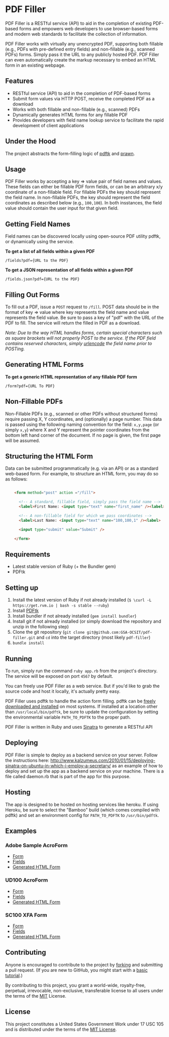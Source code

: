 PDF Filler
===========

PDF Filler is a RESTful service (API) to aid in the completion of existing PDF-based forms and empowers web developers to use browser-based forms and modern web standards to facilitate the collection of information.

PDF Filler works with virtually any unencrypted PDF, supporting both fillable (e.g., PDFs with pre-defined entry fields) and non-fillable (e.g., scanned PDFs) forms. Simply pass it the URL to any publicly hosted PDF. PDF Filler can even automatically create the markup necessary to embed an HTML form in an existing webpage.

Features
-------

* RESTful service (API) to aid in the completion of PDF-based forms
* Submit form values via HTTP POST, receive the completed PDF as a download
* Works with both fillable and non-fillable (e.g., scanned) PDFs
* Dynamically generates HTML forms for any fillable PDF
* Provides developers with field name lookup service to facilitate the rapid development of client applications

Under the Hood
--------------

The project abstracts the form-filling logic of [pdftk](http://www.pdflabs.com/tools/pdftk-the-pdf-toolkit/) and [prawn](https://github.com/prawnpdf/prawn).

Usage
-----

PDF Filler works by accepting a key => value pair of field names and values. These fields can either be fillable PDF form fields, or can be an arbitrary x/y coordinate of a non-fillable field. For fillable PDFs the key should represent the field name. In non-fillable PDFs, the key should represent the field coordinates as described below (e.g., `100,100`). In both insstances, the field value should contain the user input for that given field.

Getting Field Names
-------------------

Field names can be discovered locally using open-source PDF utility pdftk, or dynamically using the service.

**To get a list of all fields within a given PDF**

`/fields?pdf={URL to the PDF}`

**To get a JSON representation of all fields within a given PDF**

`/fields.json?pdf={URL to the PDF}`

Filling Out Forms
-----------------

To fill out a PDF, issue a `POST` request to `/fill`. POST data should be in the format of key => value where key represents the field name and value represents the field value. Be sure to pass a key of "pdf" with the URL of the PDF to fill. The service will return the filled in PDF as a download.

*Note: Due to the way HTML handles forms, certain special characters such as square brackets will not properly POST to the service. If the PDF field contains reserved characters, simply [urlencode](http://en.wikipedia.org/wiki/Percent-encoding) the field name prior to POSTing.*

Generating HTML Forms
---------------------

**To get a generic HTML representation of any fillable PDF form**

`/form?pdf={URL To PDF}`

Non-Fillable PDFs
-----------------

Non-Fillable PDFs (e.g., scanned or other PDFs without structured forms) require passing X, Y coordinates, and (optionally) a page number. This data is passed using the following naming convention for the field: `x,y,page` (or simply `x,y`) where X and Y represent the pointer coordinates from the bottom left hand corner of the document. If no page is given, the first page will be assumed.

Structuring the HTML Form
-------------------------

Data can be submitted programmatically (e.g. via an API) or as a standard web-based form. For example, to structure an HTML form, you may do so as follows:

```html

    <form method="post" action ="/fill">

      <!-- A standard, fillable field, simply pass the field name -->
      <label>First Name: <input type="text" name="first_name" /><label>

      <!-- A non-fillable field for which we pass coordinates -->
      <label>Last Name: <input type="text" name="100,100,1" /><label>

      <input type="submit" value="Submit" />

    </form>

```

Requirements
------------

* Latest stable version of Ruby (+ the Bundler gem)
* PDFtk

Setting up
----------

1. Install the latest version of Ruby if not already installed (`$ \curl -L https://get.rvm.io | bash -s stable --ruby`)
2. Install [PDFtk](http://www.pdflabs.com/docs/install-pdftk/)
3. Install bundler if not already installed (`gem install bundler`)
4. Install git if not already installed (or simply download the repository and unzip in the following step)
5. Clone the git repository (`git clone git@github.com:GSA-OCSIT/pdf-filler.git` and `cd` into the target directory (most likely `pdf-filler`)
6. `bundle install`

Running
-------

To run, simply run the command `ruby app.rb` from the project's directory. The service will be exposed on port `4567` by default.

You can freely use PDF Filler as a web service. But if you'd like to grab the source code and host it locally, it's actually pretty easy.

PDF Filler uses pdftk to handle the action form filling. pdftk can be [freely downloaded and installed](http://www.pdflabs.com/docs/install-pdftk/) on most systems. If installed at a location other than `/usr/local/bin/pdftk`, be sure to update the configuration by setting the environmental variable `PATH_TO_PDFTK` to the proper path.

PDF Filler is written in Ruby and uses [Sinatra](http://www.sinatrarb.com/) to generate a RESTful API

Deploying
-------

PDF Filler is simple to deploy as a backend service on your server.  Follow the instructions here: http://www.kalzumeus.com/2010/01/15/deploying-sinatra-on-ubuntu-in-which-i-employ-a-secretary/ as an example of how to deploy and set up the app as a backend service on your machine.  There is a file called daemon.rb that is part of the app for this purpose.

Hosting
------

The app is designed to be hosted on hosting services like heroku. If using Heroku, be sure to select the "Bamboo" build (which comes compiled with pdftk) and set an environment config for `PATH_TO_PDFTK` to `/usr/bin/pdftk`.

Examples
--------

### Adobe Sample AcroForm
* [Form](http://help.adobe.com/en_US/Acrobat/9.0/Samples/interactiveform_enabled.pdf)
* [Fields](/fields?pdf=http://help.adobe.com/en_US/Acrobat/9.0/Samples/interactiveform_enabled.pdf)
* [Generated HTML Form](/form?pdf=http://help.adobe.com/en_US/Acrobat/9.0/Samples/interactiveform_enabled.pdf)

### UD100 AcroForm
* [Form](/templates/ud100.pdf)
* [Fields](/fields?pdf=https://github.com/jluckyiv/pdf-filler/raw/master/public/templates/ud100.pdf)
* [Generated HTML Form](/form?pdf=https://github.com/jluckyiv/pdf-filler/raw/master/public/templates/ud100.pdf)

### SC100 XFA Form
* [Form](/templates/sc100.pdf)
* [Fields](/fields?pdf=https://github.com/jluckyiv/pdf-filler/raw/master/public/templates/sc100.pdf)
* [Generated HTML Form](/form?pdf=https://github.com/jluckyiv/pdf-filler/raw/master/public/templates/sc100.pdf)

Contributing
------------

Anyone is encouraged to contribute to the project by [forking](https://help.github.com/articles/fork-a-repo) and submitting a pull request. (If you are new to GitHub, you might start with a [basic tutorial](https://help.github.com/articles/set-up-git).)

By contributing to this project, you grant a world-wide, royalty-free, perpetual, irrevocable, non-exclusive, transferable license to all users under the terms of the [MIT](http://opensource.org/licenses/mit-license.php) License.

License
-------

This project constitutes a United States Government Work under 17 USC 105 and is distributed under the terms of the [MIT License](http://opensource.org/licenses/mit-license.php).
